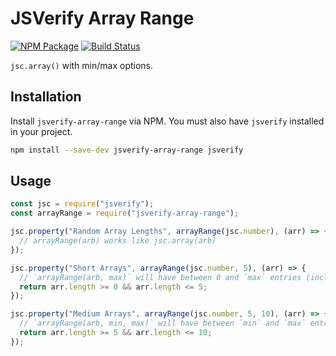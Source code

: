# JSVerify Array Range

[![NPM Package][NPM_VERSION_IMG]][NPM_LINK]
[![Build Status][TRAVIS_IMAGE]][TRAVIS_LINK]

`jsc.array()` with min/max options.

## Installation

Install `jsverify-array-range` via NPM.  You must also have `jsverify` installed in your project.

```bash
npm install --save-dev jsverify-array-range jsverify
```

## Usage

```js
const jsc = require("jsverify");
const arrayRange = require("jsverify-array-range");

jsc.property("Random Array Lengths", arrayRange(jsc.number), (arr) => {
  // arrayRange(arb) works like jsc.array(arb)
});

jsc.property("Short Arrays", arrayRange(jsc.number, 5), (arr) => {
  // `arrayRange(arb, max)` will have between 0 and `max` entries (inclusive)
  return arr.length >= 0 && arr.length <= 5;
});

jsc.property("Medium Arrays", arrayRange(jsc.number, 5, 10), (arr) => {
  // `arrayRange(arb, min, max)` will have between `min` and `max` entries (inclusive)
  return arr.length >= 5 && arr.length <= 10;
});
```

[NPM_VERSION_IMG]: https://img.shields.io/npm/v/jsverify-array-range.svg
[NPM_LINK]: https://www.npmjs.com/package/jsverify-array-range
[TRAVIS_IMAGE]: https://travis-ci.org/rweda/jsverify-array-range.svg?branch=master
[TRAVIS_LINK]: https://travis-ci.org/rweda/jsverify-array-range
